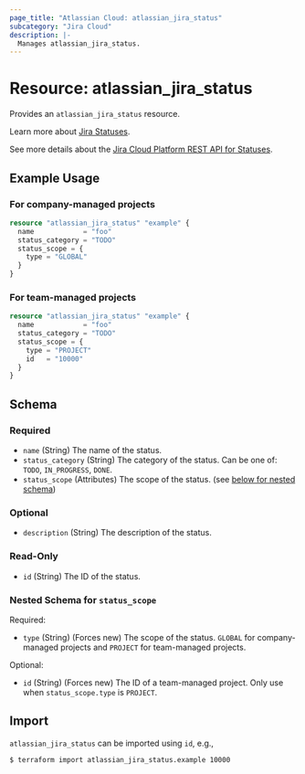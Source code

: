 ```yaml
---
page_title: "Atlassian Cloud: atlassian_jira_status"
subcategory: "Jira Cloud"
description: |-
  Manages atlassian_jira_status.
---
```


# Resource: atlassian_jira_status

Provides an `atlassian_jira_status` resource.

Learn more about [Jira Statuses](https://support.atlassian.com/jira-cloud-administration/docs/what-are-issue-statuses-priorities-and-resolutions/).

See more details about the [Jira Cloud Platform REST API for Statuses](https://developer.atlassian.com/cloud/jira/platform/rest/v3/api-group-status/#api-group-status).

## Example Usage

### For company-managed projects

```terraform
resource "atlassian_jira_status" "example" {
  name            = "foo"
  status_category = "TODO"
  status_scope = {
    type = "GLOBAL"
  }
}
```

### For team-managed projects

```terraform
resource "atlassian_jira_status" "example" {
  name            = "foo"
  status_category = "TODO"
  status_scope = {
    type = "PROJECT"
    id   = "10000"
  }
}
```

<!-- schema generated by tfplugindocs -->
## Schema

### Required

- `name` (String) The name of the status.
- `status_category` (String) The category of the status. Can be one of: `TODO`, `IN_PROGRESS`, `DONE`.
- `status_scope` (Attributes) The scope of the status. (see [below for nested schema](#nestedatt--status_scope))

### Optional

- `description` (String) The description of the status.

### Read-Only

- `id` (String) The ID of the status.

<a id="nestedatt--status_scope"></a>
### Nested Schema for `status_scope`

Required:

- `type` (String) (Forces new) The scope of the status. `GLOBAL` for company-managed projects and `PROJECT` for team-managed projects.

Optional:

- `id` (String) (Forces new) The ID of a team-managed project. Only use when `status_scope.type` is `PROJECT`.

## Import

`atlassian_jira_status` can be imported using `id`, e.g.,

```sh
$ terraform import atlassian_jira_status.example 10000
```
